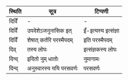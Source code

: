 | स्थिति | सूत्र | टिप्पणी |
| ----- | ------- | ------ |
| दिविँ | - | - |
| दिविँ | उपदेशेऽजनुनासिक इत् | इँ-इत्यस्य इत्संज्ञा |
| दिविँ | शेषात् कर्तरि परस्मैपदम् | इति परस्मैपदम् |
| दिव् | तस्य लोपः | इत्संज्ञकस्य लोपः |
| दिन्व् | इदितो नुम् धातोः | नुमागामः |
| दिन्व् | अनुस्वारस्य ययि परसवर्णः | परसवर्णः |

